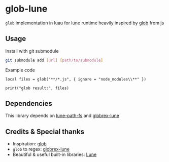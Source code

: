 # glob-lune
`glob` implementation in luau for lune runtime heavily inspired by [glob](https://www.npmjs.com/package/glob) from js

## Usage
Install with git submodule
```sh
git submodule add [url] [path/to/submodule]
```

Example code
```luau
local files = glob("**/*.js", { ignore = "node_modules\\**" })

print("glob result:", files)
```

## Dependencies
This library depends on [lune-path-fs](https://github.com/jiwonz/lune-path-fs) and [globrex-lune](https://github.com/kimpure/globrex-lune)

## Credits & Special thanks
- Inspiration: [glob](https://www.npmjs.com/package/glob)
- `glob` to regex: [globrex-lune](https://github.com/kimpure/globrex-lune)
- Beautiful & useful built-in libraries: [Lune](https://github.com/lune-org/lune)
